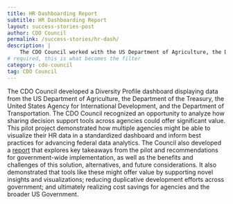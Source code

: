 ```yaml
---
title: HR Dashboarding Report
subtitle: HR Dashboarding Report
layout: success-stories-post
author: CDO Council
permalink: /success-stories/hr-dash/
description: |
    The CDO Council worked with the US Department of Agriculture, the Department of the Treasury, the United States Agency for International Development, and the Department of Transportation to develop a Diversity Profile Dashboard and a <a href="https://resources.data.gov/resources/CDO_HR_Dashboard/">report</a> to explore the value of shared HR decision support across agencies. 
# required, this is what becomes the filter
category: cdo-council
tag: CDO Council
---
```


The CDO Council developed a Diversity Profile dashboard displaying data from the US Department of Agriculture, the Department of the Treasury, the United States Agency for International Development, and the Department of Transportation. The CDO Council recognized an opportunity to analyze how sharing decision support tools across agencies could offer significant value. This pilot project demonstrated how multiple agencies might be able to visualize their HR data in a standardized dashboard and inform best practices for advancing federal data analytics. The Council also developed a <a href="https://resources.data.gov/resources/CDO_HR_Dashboard/">report</a> that explores key takeaways from the pilot and recommendations for government-wide implementation, as well as the benefits and challenges of this solution, alternatives, and future considerations. It also demonstrated that tools like these might offer value by supporting novel insights and visualizations; reducing duplicative development efforts across government; and ultimately realizing cost savings for agencies and the broader US Government.
